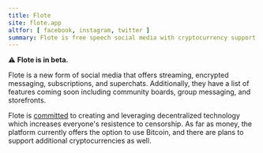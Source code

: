 ```yaml
---
title: Flote
site: flote.app
altfor: [ facebook, instagram, twitter ]
summary: Flote is free speech social media with cryptocurrency support.
---
```


:warning: **Flote is in beta.**

Flote is a new form of social media that offers streaming, encrypted messaging,
subscriptions, and superchats. Additionally, they have a list of features
coming soon including community boards, group messaging, and storefronts.

Flote is [committed](http://archive.is/XDbUZ) to creating and leveraging
decentralized technology which increases everyone's resistence to censorship.
As far as money, the platform currently offers the option to use Bitcoin, and
there are plans to support additional cryptocurrencies as well.
